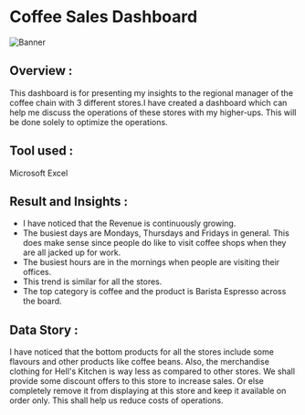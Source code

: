 # Coffee Sales Dashboard
![Banner](https://www.canva.com/design/DAGZ6Fzx6bQ/ud4F-xGxb30fzbbsogVoWA/edit?utm_content=DAGZ6Fzx6bQ&utm_campaign=designshare&utm_medium=link2&utm_source=sharebutton)
## Overview : 
This dashboard is for presenting my insights to the regional manager of the coffee chain with 3 different stores.I have created a dashboard which can help me discuss the operations of these stores with my higher-ups. This will be done solely to optimize the operations.

## Tool used :
Microsoft Excel

## Result and Insights :
- I have noticed that the Revenue is continuously growing.
- The busiest days are Mondays, Thursdays and Fridays in general. This does make sense since people do like to visit coffee shops when they are all jacked up for work.
- The busiest hours are in the mornings when people are visiting their offices.
- This trend is similar for all the stores.
- The top category is coffee and the product is Barista Espresso across the board.

## Data Story :
I have noticed that the bottom products for all the stores include some flavours and other products like coffee beans. Also, the merchandise clothing for Hell's Kitchen is way less as compared to other stores. We shall provide some discount offers to this store to increase sales. Or else completely remove it from displaying at this store and keep it available on order only. This shall help us reduce costs of operations.

